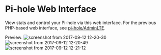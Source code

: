 # Pi-hole Web Interface

View stats and control your Pi-hole via this web interface. For the previous PHP-based web interface, see [pi-hole/AdminLTE](https://github.com/pi-hole/AdminLTE/).

Preview:
![screenshot from 2017-09-12 12-20-30](https://user-images.githubusercontent.com/4417660/30337048-1f3b0a06-97b5-11e7-9af3-03c2e763e36a.png)
![screenshot from 2017-09-12 12-20-49](https://user-images.githubusercontent.com/4417660/30337050-2149e0f6-97b5-11e7-9ad5-bec43a89549e.png)
![screenshot from 2017-09-12 12-21-12](https://user-images.githubusercontent.com/4417660/30337054-22d636f4-97b5-11e7-8256-4ab1bb21790d.png)
